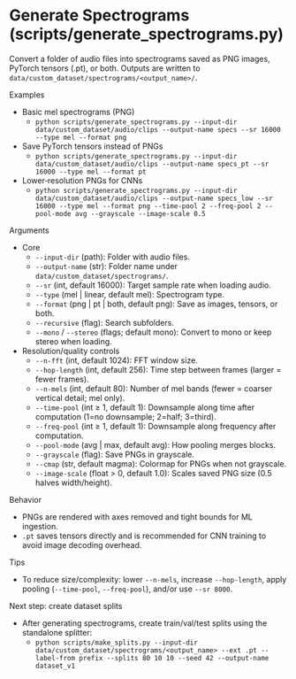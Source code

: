 # Generate Spectrograms (scripts/generate_spectrograms.py)

Convert a folder of audio files into spectrograms saved as PNG images, PyTorch tensors (.pt), or both. Outputs are written to `data/custom_dataset/spectrograms/<output_name>/`.

Examples
- Basic mel spectrograms (PNG)
  - `python scripts/generate_spectrograms.py --input-dir data/custom_dataset/audio/clips --output-name specs --sr 16000 --type mel --format png`
- Save PyTorch tensors instead of PNGs
  - `python scripts/generate_spectrograms.py --input-dir data/custom_dataset/audio/clips --output-name specs_pt --sr 16000 --type mel --format pt`
- Lower‑resolution PNGs for CNNs
  - `python scripts/generate_spectrograms.py --input-dir data/custom_dataset/audio/clips --output-name specs_low --sr 16000 --type mel --format png --time-pool 2 --freq-pool 2 --pool-mode avg --grayscale --image-scale 0.5`

Arguments
- Core
  - `--input-dir` (path): Folder with audio files.
  - `--output-name` (str): Folder name under `data/custom_dataset/spectrograms/`.
  - `--sr` (int, default 16000): Target sample rate when loading audio.
  - `--type` (mel | linear, default mel): Spectrogram type.
  - `--format` (png | pt | both, default png): Save as images, tensors, or both.
  - `--recursive` (flag): Search subfolders.
  - `--mono` / `--stereo` (flags; default mono): Convert to mono or keep stereo when loading.
- Resolution/quality controls
  - `--n-fft` (int, default 1024): FFT window size.
  - `--hop-length` (int, default 256): Time step between frames (larger = fewer frames).
  - `--n-mels` (int, default 80): Number of mel bands (fewer = coarser vertical detail; mel only).
  - `--time-pool` (int ≥ 1, default 1): Downsample along time after computation (1=no downsample; 2=half; 3=third).
  - `--freq-pool` (int ≥ 1, default 1): Downsample along frequency after computation.
  - `--pool-mode` (avg | max, default avg): How pooling merges blocks.
  - `--grayscale` (flag): Save PNGs in grayscale.
  - `--cmap` (str, default magma): Colormap for PNGs when not grayscale.
  - `--image-scale` (float > 0, default 1.0): Scales saved PNG size (0.5 halves width/height).

Behavior
- PNGs are rendered with axes removed and tight bounds for ML ingestion.
- `.pt` saves tensors directly and is recommended for CNN training to avoid image decoding overhead.

Tips
- To reduce size/complexity: lower `--n-mels`, increase `--hop-length`, apply pooling (`--time-pool`, `--freq-pool`), and/or use `--sr 8000`.

Next step: create dataset splits
- After generating spectrograms, create train/val/test splits using the standalone splitter:
  - `python scripts/make_splits.py --input-dir data/custom_dataset/spectrograms/<output_name> --ext .pt --label-from prefix --splits 80 10 10 --seed 42 --output-name dataset_v1`
